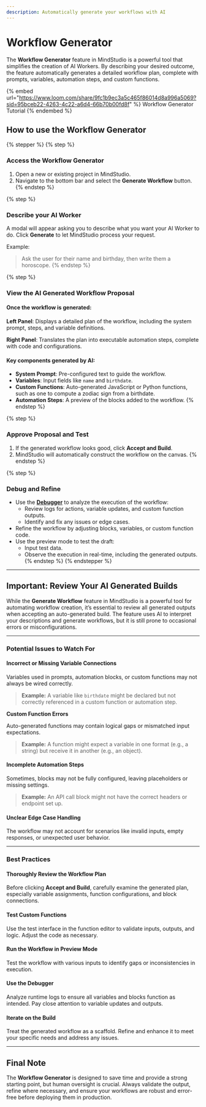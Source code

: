 ```yaml
---
description: Automatically generate your workflows with AI
---
```


# Workflow Generator

The **Workflow Generator** feature in MindStudio is a powerful tool that simplifies the creation of AI Workers. By describing your desired outcome, the feature automatically generates a detailed workflow plan, complete with prompts, variables, automation steps, and custom functions.&#x20;

{% embed url="https://www.loom.com/share/9fc1b9ec3a5c465f86014d8a996a5069?sid=95bceb22-4263-4c22-a6d4-66b70b00fd8f" %}
Workflow Generator Tutorial
{% endembed %}



## How to use the Workflow Generator&#x20;

{% stepper %}
{% step %}
### Access the Workflow Generator

1. Open a new or existing project in MindStudio.
2. Navigate to the bottom bar and select the **Generate Workflow** button.
{% endstep %}

{% step %}
### Describe your AI Worker

A modal will appear asking you to describe what you want your AI Worker to do. Click **Generate** to let MindStudio process your request.

Example:&#x20;

> Ask the user for their name and birthday, then write them a horoscope.
{% endstep %}

{% step %}
### View the AI Generated Workflow Proposal

#### **Once the workflow is generated:**

**Left Panel**: Displays a detailed plan of the workflow, including the system prompt, steps, and variable definitions.

**Right Panel**: Translates the plan into executable automation steps, complete with code and configurations.

#### **Key components generated by AI:**

* **System Prompt**: Pre-configured text to guide the workflow.
* **Variables**: Input fields like `name` and `birthdate`.
* **Custom Functions**: Auto-generated JavaScript or Python functions, such as one to compute a zodiac sign from a birthdate.
* **Automation Steps**: A preview of the blocks added to the workflow.
{% endstep %}

{% step %}
### Approve Proposal and Test

1. If the generated workflow looks good, click **Accept and Build**.
2. MindStudio will automatically construct the workflow on the canvas.
{% endstep %}

{% step %}
### Debug and Refine

* Use the [**Debugger**](../test-and-evaluate/debugger.md) to analyze the execution of the workflow:
  * Review logs for actions, variable updates, and custom function outputs.
  * Identify and fix any issues or edge cases.
* Refine the workflow by adjusting blocks, variables, or custom function code.
* Use the preview mode to test the draft:
  * Input test data.
  * Observe the execution in real-time, including the generated outputs.
{% endstep %}
{% endstepper %}

***

## **Important: Review Your AI Generated Builds**

While the **Generate Workflow** feature in MindStudio is a powerful tool for automating workflow creation, it’s essential to review all generated outputs when accepting an auto-generated build. The feature uses AI to interpret your descriptions and generate workflows, but it is still prone to occasional errors or misconfigurations.

***

### **Potential Issues to Watch For**

#### **Incorrect or Missing Variable Connections**

Variables used in prompts, automation blocks, or custom functions may not always be wired correctly.

> **Example:** A variable like `birthdate` might be declared but not correctly referenced in a custom function or automation step.

**Custom Function Errors**

Auto-generated functions may contain logical gaps or mismatched input expectations.

> **Example:** A function might expect a variable in one format (e.g., a string) but receive it in another (e.g., an object).

#### **Incomplete Automation Steps**

Sometimes, blocks may not be fully configured, leaving placeholders or missing settings.

> **Example:** An API call block might not have the correct headers or endpoint set up.

#### **Unclear Edge Case Handling**

The workflow may not account for scenarios like invalid inputs, empty responses, or unexpected user behavior.

***

### **Best Practices**

#### **Thoroughly Review the Workflow Plan**

Before clicking **Accept and Build**, carefully examine the generated plan, especially variable assignments, function configurations, and block connections.

#### **Test Custom Functions**

Use the test interface in the function editor to validate inputs, outputs, and logic. Adjust the code as necessary.

#### **Run the Workflow in Preview Mode**

Test the workflow with various inputs to identify gaps or inconsistencies in execution.

#### **Use the Debugger**

Analyze runtime logs to ensure all variables and blocks function as intended. Pay close attention to variable updates and outputs.

#### **Iterate on the Build**

Treat the generated workflow as a scaffold. Refine and enhance it to meet your specific needs and address any issues.

***

## **Final Note**

The **Workflow Generator** is designed to save time and provide a strong starting point, but human oversight is crucial. Always validate the output, refine where necessary, and ensure your workflows are robust and error-free before deploying them in production.&#x20;
